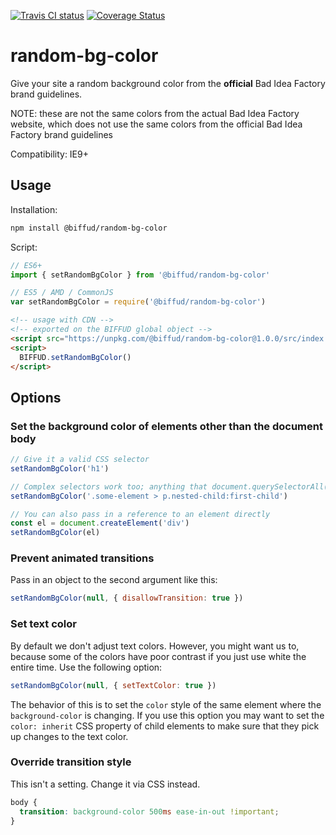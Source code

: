 [![Travis CI status](https://travis-ci.org/BadIdeaFactory/random-bg-color.svg?branch=master)](https://travis-ci.org/BadIdeaFactory/random-bg-color)
[![Coverage Status](https://coveralls.io/repos/github/BadIdeaFactory/random-bg-color/badge.svg?branch=master)](https://coveralls.io/github/BadIdeaFactory/random-bg-color?branch=master)

# random-bg-color
Give your site a random background color from the **official** Bad Idea Factory brand guidelines.

NOTE: these are not the same colors from the actual Bad Idea Factory website, which does not use the same colors from the official Bad Idea Factory brand guidelines

Compatibility: IE9+

## Usage

Installation:

```sh
npm install @biffud/random-bg-color
```

Script:

```js
// ES6+
import { setRandomBgColor } from '@biffud/random-bg-color'

// ES5 / AMD / CommonJS
var setRandomBgColor = require('@biffud/random-bg-color')
```

```html
<!-- usage with CDN -->
<!-- exported on the BIFFUD global object -->
<script src="https://unpkg.com/@biffud/random-bg-color@1.0.0/src/index.js"></script>
<script>
  BIFFUD.setRandomBgColor()
</script>
```

## Options

### Set the background color of elements other than the document body

```js
// Give it a valid CSS selector
setRandomBgColor('h1')

// Complex selectors work too; anything that document.querySelectorAll() accepts
setRandomBgColor('.some-element > p.nested-child:first-child')

// You can also pass in a reference to an element directly
const el = document.createElement('div')
setRandomBgColor(el)
```

### Prevent animated transitions

Pass in an object to the second argument like this:

```js
setRandomBgColor(null, { disallowTransition: true })
```

### Set text color

By default we don't adjust text colors. However, you might want us to, because some of the colors have poor contrast if you just use white the entire time. Use the following option:

```js
setRandomBgColor(null, { setTextColor: true })
```

The behavior of this is to set the `color` style of the same element where the `background-color` is changing. If you use this option you may want to set the `color: inherit` CSS property of child elements to make sure that they pick up changes to the text color.

### Override transition style

This isn't a setting. Change it via CSS instead.

```css
body {
  transition: background-color 500ms ease-in-out !important;
}
```
